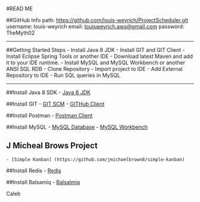 #READ ME

##GitHub Info
	path: 		<https://github.com/louis-weyrich/ProjectScheduler.git>
	username: 	louis-weyrich
	email: 		louisweyrich.aws@gmail.com
	password:  	TheMyth02

---

##Getting Started Steps
	- Install Java 8 JDK
	- Install GIT and GIT Client
	- Install Eclipse Spring Tools or another IDE
	- Download latest Maven and add it to your IDE runtime.
	- Install MySQL and MySQL Workbench or another ANSI SQL RDB
	- Clone Repository
	- Import project to IDE
	- Add External Repository to IDE
	- Run SQL queries in MySQL

---

##Install Java 8 SDK
	- [Java 8 JDK](https://www.oracle.com/technetwork/java/javase/downloads/jdk8-downloads-2133151.html)

##Install GIT
	- [GIT SCM](https://git-scm.com/downloads)
	- [GITHub Client](https://desktop.github.com/)

##Install Postman
	- [Postman Client](https://www.getpostman.com/downloads)

##Install MySQL
	- [MySQL Database](https://dev.mysql.com/downloads/mysql/)
	- [MySQL Workbench](https://dev.mysql.com/downloads/workbench)

## J Micheal Brows Project
	- [Simple Kanban] (https://github.com/jmichaelbrown8/simple-kanban)

##Install Redis
	- [Redis](https://medium.com/@petehouston/install-and-config-redis-on-mac-os-x-via-homebrew-eb8df9a4f298)

##Install Balsamiq
	- [Balsalmiq](https://balsamiq.com/wireframes/desktop/)

Caleb 